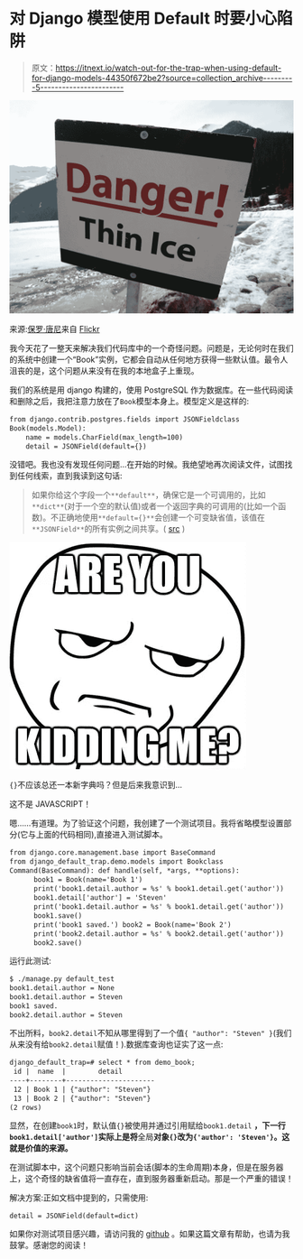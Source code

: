 # 对 Django 模型使用 Default 时要小心陷阱

> 原文：<https://itnext.io/watch-out-for-the-trap-when-using-default-for-django-models-44350f672be2?source=collection_archive---------5----------------------->

![](img/9b91bfaa2f68166a1ead7d789fb22bce.png)

来源:[保罗·唐尼](https://www.flickr.com/photos/psd/)来自 [Flickr](https://www.flickr.com/photos/psd/506497408/)

我今天花了一整天来解决我们代码库中的一个奇怪问题。问题是，无论何时在我们的系统中创建一个“Book”实例，它都会自动从任何地方获得一些默认值。最令人沮丧的是，这个问题从来没有在我的本地盒子上重现。

我们的系统是用 django 构建的，使用 PostgreSQL 作为数据库。在一些代码阅读和删除之后，我把注意力放在了`Book`模型本身上。模型定义是这样的:

```
from django.contrib.postgres.fields import JSONFieldclass Book(models.Model):
    name = models.CharField(max_length=100)
    detail = JSONField(default={})
```

没错吧。我也没有发现任何问题…在开始的时候。我绝望地再次阅读文件，试图找到任何线索，直到我读到这句话:

> 如果你给这个字段一个`**default**`，确保它是一个可调用的，比如`**dict**`(对于一个空的默认值)或者一个返回字典的可调用的(比如一个函数)。不正确地使用`**default={}**`会创建一个可变缺省值，该值在`**JSONField**`的所有实例之间共享。( [src](https://docs.djangoproject.com/en/2.0/ref/contrib/postgres/fields/#django.contrib.postgres.fields.JSONField) )

![](img/bec21b78d84125dae4b45f8be476ba99.png)

`{}`不应该总还一本新字典吗？但是后来我意识到…

这不是 JAVASCRIPT！

嗯……有道理。为了验证这个问题，我创建了一个测试项目。我将省略模型设置部分(它与上面的代码相同),直接进入测试脚本。

```
from django.core.management.base import BaseCommand
from django_default_trap.demo.models import Bookclass Command(BaseCommand): def handle(self, *args, **options):
      book1 = Book(name='Book 1')
      print('book1.detail.author = %s' % book1.detail.get('author'))
      book1.detail['author'] = 'Steven'
      print('book1.detail.author = %s' % book1.detail.get('author'))
      book1.save()
      print('book1 saved.') book2 = Book(name='Book 2')
      print('book2.detail.author = %s' % book2.detail.get('author'))
      book2.save()
```

运行此测试:

```
$ ./manage.py default_test
book1.detail.author = None
book1.detail.author = Steven
book1 saved.
book2.detail.author = Steven
```

不出所料，`book2.detail`不知从哪里得到了一个值`{ "author": "Steven" }`(我们从来没有给`book2.detail`赋值！).数据库查询也证实了这一点:

```
django_default_trap=# select * from demo_book;
 id |  name  |        detail        
----+--------+----------------------
 12 | Book 1 | {"author": "Steven"}
 13 | Book 2 | {"author": "Steven"}
(2 rows)
```

显然，在创建`book1`时，默认值`{}`被使用并通过引用赋给`book1.detail` **，下一行`book1.detail['author']`实际上是将**全局**对象`{}`改为`{'author': 'Steven'}`。这就是价值的来源。**

在测试脚本中，这个问题只影响当前会话(脚本的生命周期)本身，但是在服务器上，这个奇怪的缺省值将一直存在，直到服务器重新启动。那是一个严重的错误！

解决方案:正如文档中提到的，只需使用:

```
detail = JSONField(default=dict)
```

如果你对测试项目感兴趣，请访问我的 [github](https://github.com/charlee/django-default-trap) 。如果这篇文章有帮助，也请为我鼓掌。感谢您的阅读！